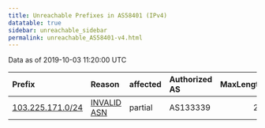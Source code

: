 ```yaml
---
title: Unreachable Prefixes in AS58401 (IPv4)
datatable: true
sidebar: unreachable_sidebar
permalink: unreachable_AS58401-v4.html
---
```


Data as of 2019-10-03 11:20:00 UTC


<div class="datatable-begin"></div>

| Prefix                                                     | Reason                                                                                                  | affected   | Authorized AS   |   MaxLength | Anchor                                       |   unreachable /24s |
|:-----------------------------------------------------------|:--------------------------------------------------------------------------------------------------------|:-----------|:----------------|------------:|:---------------------------------------------|-------------------:|
| [103.225.171.0/24](https://stat.ripe.net/103.225.171.0/24) | [INVALID ASN](https://rpki-validator.ripe.net/announcement-preview?asn=AS58401&prefix=103.225.171.0/24) | partial    | AS133339        |          24 | [APNIC](unreachable_APNIC_RPKI_Root-v4.html) |                  1 |

<div class="datatable-end"></div>